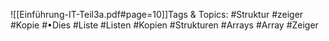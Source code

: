 
![[Einführung-IT-Teil3a.pdf#page=10]]Tags & Topics:
   #Struktur
   #zeiger
   #Kopie
   #•Dies
   #Liste
   #Listen
   #Kopien
   #Strukturen
   #Arrays
   #Array
   #Zeiger